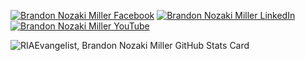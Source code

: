 [![Brandon Nozaki Miller Facebook](https://img.shields.io/badge/Facebook-1877F2?style=for-the-badge&logo=facebook&logoColor=white)](https://www.facebook.com/RIAEvangelist) [![Brandon Nozaki Miller LinkedIn](https://img.shields.io/badge/LinkedIn-0077B5?style=for-the-badge&logo=linkedin&logoColor=white)](https://www.linkedin.com/in/electriccowboy/) [![Brandon Nozaki Miller YouTube](https://img.shields.io/badge/YouTube-FF0000?style=for-the-badge&logo=youtube&logoColor=white)](https://www.youtube.com/brandonnozakimiller) 


![RIAEvangelist, Brandon Nozaki Miller GitHub Stats Card](https://github-readme-stats.vercel.app/api?username=riaevangelist&show_icons=true&theme=radical)
